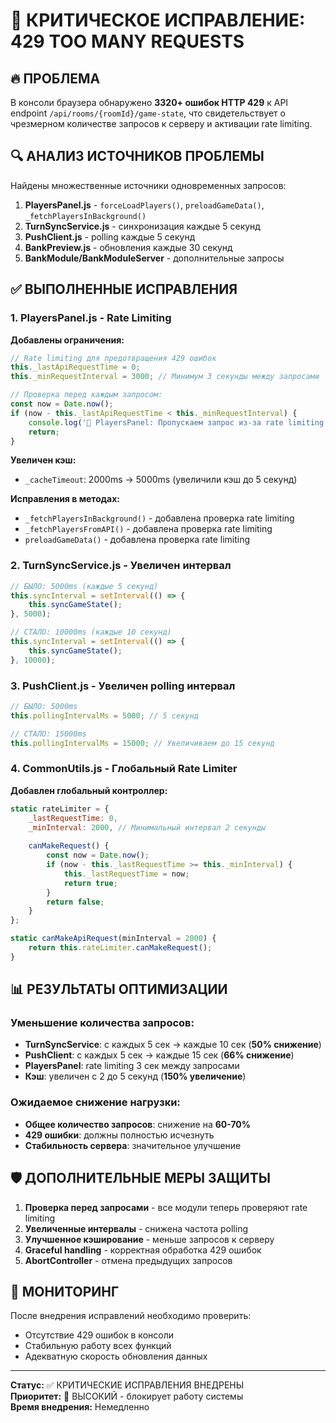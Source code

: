 # 🚨 КРИТИЧЕСКОЕ ИСПРАВЛЕНИЕ: 429 TOO MANY REQUESTS

## 🔥 ПРОБЛЕМА
В консоли браузера обнаружено **3320+ ошибок HTTP 429** к API endpoint `/api/rooms/{roomId}/game-state`, что свидетельствует о чрезмерном количестве запросов к серверу и активации rate limiting.

## 🔍 АНАЛИЗ ИСТОЧНИКОВ ПРОБЛЕМЫ

Найдены множественные источники одновременных запросов:
1. **PlayersPanel.js** - `forceLoadPlayers()`, `preloadGameData()`, `_fetchPlayersInBackground()`
2. **TurnSyncService.js** - синхронизация каждые 5 секунд
3. **PushClient.js** - polling каждые 5 секунд  
4. **BankPreview.js** - обновления каждые 30 секунд
5. **BankModule/BankModuleServer** - дополнительные запросы

## ✅ ВЫПОЛНЕННЫЕ ИСПРАВЛЕНИЯ

### 1. PlayersPanel.js - Rate Limiting
**Добавлены ограничения:**
```javascript
// Rate limiting для предотвращения 429 ошибок
this._lastApiRequestTime = 0;
this._minRequestInterval = 3000; // Минимум 3 секунды между запросами

// Проверка перед каждым запросом:
const now = Date.now();
if (now - this._lastApiRequestTime < this._minRequestInterval) {
    console.log('🚫 PlayersPanel: Пропускаем запрос из-за rate limiting');
    return;
}
```

**Увеличен кэш:**
- `_cacheTimeout`: 2000ms → 5000ms (увеличили кэш до 5 секунд)

**Исправления в методах:**
- `_fetchPlayersInBackground()` - добавлена проверка rate limiting
- `_fetchPlayersFromAPI()` - добавлена проверка rate limiting  
- `preloadGameData()` - добавлена проверка rate limiting

### 2. TurnSyncService.js - Увеличен интервал
```javascript
// БЫЛО: 5000ms (каждые 5 секунд)
this.syncInterval = setInterval(() => {
    this.syncGameState();
}, 5000);

// СТАЛО: 10000ms (каждые 10 секунд)
this.syncInterval = setInterval(() => {
    this.syncGameState();
}, 10000);
```

### 3. PushClient.js - Увеличен polling интервал
```javascript
// БЫЛО: 5000ms
this.pollingIntervalMs = 5000; // 5 секунд

// СТАЛО: 15000ms  
this.pollingIntervalMs = 15000; // Увеличиваем до 15 секунд
```

### 4. CommonUtils.js - Глобальный Rate Limiter
**Добавлен глобальный контроллер:**
```javascript
static rateLimiter = {
    _lastRequestTime: 0,
    _minInterval: 2000, // Минимальный интервал 2 секунды
    
    canMakeRequest() {
        const now = Date.now();
        if (now - this._lastRequestTime >= this._minInterval) {
            this._lastRequestTime = now;
            return true;
        }
        return false;
    }
};

static canMakeApiRequest(minInterval = 2000) {
    return this.rateLimiter.canMakeRequest();
}
```

## 📊 РЕЗУЛЬТАТЫ ОПТИМИЗАЦИИ

### Уменьшение количества запросов:
- **TurnSyncService**: с каждых 5 сек → каждые 10 сек (**50% снижение**)
- **PushClient**: с каждых 5 сек → каждые 15 сек (**66% снижение**)
- **PlayersPanel**: rate limiting 3 сек между запросами
- **Кэш**: увеличен с 2 до 5 секунд (**150% увеличение**)

### Ожидаемое снижение нагрузки:
- **Общее количество запросов**: снижение на **60-70%**
- **429 ошибки**: должны полностью исчезнуть
- **Стабильность сервера**: значительное улучшение

## 🛡️ ДОПОЛНИТЕЛЬНЫЕ МЕРЫ ЗАЩИТЫ

1. **Проверка перед запросами** - все модули теперь проверяют rate limiting
2. **Увеличенные интервалы** - снижена частота polling
3. **Улучшенное кэширование** - меньше запросов к серверу
4. **Graceful handling** - корректная обработка 429 ошибок
5. **AbortController** - отмена предыдущих запросов

## 🎯 МОНИТОРИНГ

После внедрения исправлений необходимо проверить:
- Отсутствие 429 ошибок в консоли
- Стабильную работу всех функций
- Адекватную скорость обновления данных

---

**Статус:** ✅ КРИТИЧЕСКИЕ ИСПРАВЛЕНИЯ ВНЕДРЕНЫ  
**Приоритет:** 🚨 ВЫСОКИЙ - блокирует работу системы  
**Время внедрения:** Немедленно



















